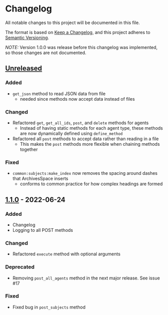 # Changelog

All notable changes to this project will be documented in this file.

The format is based on [Keep a Changelog](https://keepachangelog.com/en/1.0.0/),
and this project adheres to [Semantic Versioning](https://semver.org/).

*NOTE:* Version 1.0.0 was release before this changelog was implemented, so those changes are not documented.

## [Unreleased]

### Added

- `get_json` method to read JSON data from file
  - needed since methods now accept data instead of files

### Changed

- Refactored `get`, `get_all_ids`, `post`, and `delete` methods for agents
  - Instead of having static methods for each agent type, these methods are now dynamically defined using `define_method`
- Refactored all `post` methods to accept data rather than reading in a file
  - This makes the `post` methods more flexible when chaining methods together

<!-- ### Deprecated -->


### Fixed

- `common:subjects:make_index` now removes the spacing around dashes that ArchivesSpace inserts
  - conforms to common practice for how complex headings are formed

<!-- ### Removed -->

<!-- ### Security -->

## [1.1.0] - 2022-06-24

### Added 

- Changelog
- Logging to all POST methods

### Changed

- Refactored `execute` method with optional arguments

### Deprecated

- Removing `post_all_agents` method in the next major release. See issue #17

### Fixed

- Fixed bug in `post_subjects` method

[unreleased]: https://github.com/lyrasis/aspace-client-tasks/compare/v1.1.0..HEAD
[1.1.0]: https://github.com/lyrasis/aspace-client-tasks/compare/v1.0.0..v1.1.0
